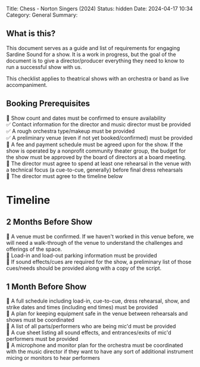 Title: Chess - Norton Singers (2024)
Status: hidden
Date: 2024-04-17 10:34
Category: General
Summary: 

## What is this?
This document serves as a guide and list of requirements for engaging Sardine Sound for a show. It is a work in progress, but the goal of the document is to give a director/producer everything they need to know to run a successful show with us.

This checklist applies to theatrical shows with an orchestra or band as live accompaniment.

## Booking Prerequisites
🔳 Show count and dates must be confirmed to ensure availability
<br/>✅ Contact information for the director and music director must be provided
<br/>✅ A rough orchestra type/makeup must be provided
<br/>✅ A preliminary venue (even if not yet booked/confirmed) must be provided
<br/>🔳 A fee and payment schedule must be agreed upon for the show. If the show is operated by a nonprofit community theater group, the budget for the show must be approved by the board of directors at a board meeting.
<br/>🔳 The director must agree to spend at least one rehearsal in the venue with a technical focus (a cue-to-cue, generally) before final dress rehearsals
<br/>🔳 The director must agree to the timeline below

# Timeline
## 2 Months Before Show
🔳 A venue must be confirmed. If we haven't worked in this venue before, we will need a walk-through of the venue to understand the challenges and offerings of the space.
<br/>🔳 Load-in and load-out parking information must be provided
<br/>🔳 If sound effects/cues are required for the show, a preliminary list of those cues/needs should be provided along with a copy of the script.

## 1 Month Before Show
🔳 A full schedule including load-in, cue-to-cue, dress rehearsal, show, and strike dates and times (including end times) must be provided
<br/>🔳 A plan for keeping equipment safe in the venue between rehearsals and shows must be coordinated
<br/>🔳 A list of all parts/performers who are being mic'd must be provided
<br/>🔳 A cue sheet listing all sound effects, and entrances/exits of mic'd performers must be provided
<br/>🔳 A microphone and monitor plan for the orchestra must be coordinated with the music director if they want to have any sort of additional instrument micing or monitors to hear performers
